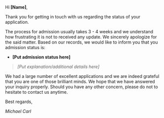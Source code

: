 Hi **[Name]**,

Thank you for getting in touch with us regarding the status of your application.

The process for admission usually takes 3 - 4 weeks and we understand how frustrating it is not to received any update. We sincerely apologize for the said matter. 
Based on our records, we would like to inform you that you admission status is:

- **[Put admission status here]**
> *[Put explanation/additional details here]*

We had a large number of excellent applications and we are indeed grateful that you are one of those brilliant minds. We hope that we have answered your inquiry properly.
Should you have any other concern, please do not to hesitate to contact us anytime. 

Best regards,

*Michael Carl*
